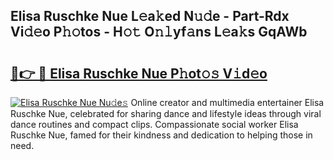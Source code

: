 ## Elisa Ruschke Nue L𝚎a𝚔ed N𝚞𝚍e - Part-Rdx Vi𝚍𝚎o P𝚑𝚘tos - H𝚘𝚝 O𝚗𝚕yf𝚊ns L𝚎a𝚔s GqAWb

# <h2><a href="http://kfcd49n.oniu.top/?m=Elisa+Ruschke+Nue">🔗👉 🔴 Elisa Ruschke Nue P𝚑ot𝚘𝚜 V𝚒d𝚎o</a></h2>

[![Elisa Ruschke Nue Nu𝚍e𝚜](https://i.imgur.com/0qMVB7G.gif)](http://kfcd49n.oniu.top/?m=Elisa+Ruschke+Nue)
Online creator and multimedia entertainer Elisa Ruschke Nue, celebrated for sharing dance and lifestyle ideas through viral dance routines and compact clips. Compassionate social worker Elisa Ruschke Nue, famed for their kindness and dedication to helping those in need.  
